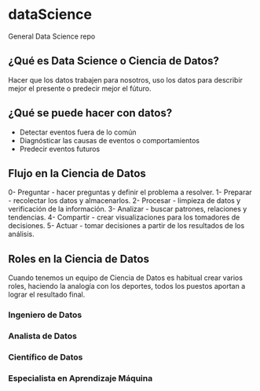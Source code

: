 # dataScience
General Data Science repo

## ¿Qué es Data Science o Ciencia de Datos?

Hacer que los datos trabajen para nosotros, uso los datos para describir mejor el presente o predecir mejor el fúturo.

## ¿Qué se puede hacer con datos?

- Detectar eventos fuera de lo común
- Diagnósticar las causas de eventos o comportamientos
- Predecir eventos futuros

## Flujo en la Ciencia de Datos

0- Preguntar - hacer preguntas y definir el problema a resolver.
1- Preparar - recolectar los datos y almacenarlos.
2- Procesar - limpieza de datos y verificación de la información.
3- Analizar - buscar patrones, relaciones y tendencias.
4- Compartir - crear visualizaciones para los tomadores de decisiones.
5- Actuar - tomar decisiones a partir de los resultados de los análisis.

## Roles en la Ciencia de Datos

Cuando tenemos un equipo de Ciencia de Datos es habitual crear varios roles, haciendo la analogía con los deportes, todos los puestos aportan a lograr el resultado final.

### Ingeniero de Datos


### Analista de Datos


### Científico de Datos


### Especialista en Aprendizaje Máquina

